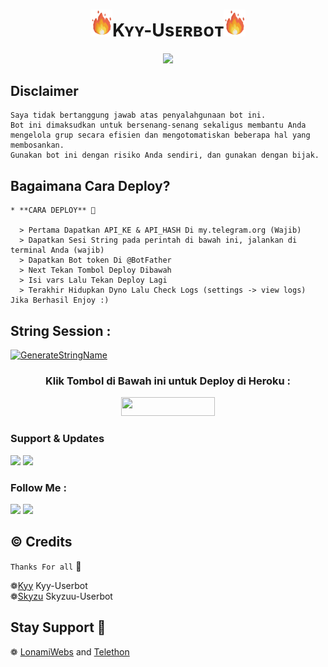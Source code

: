 <h1 align="center"><img src="./resources/extras/GeezFire.gif" width="35px">Kʏʏ-Usᴇʀʙᴏᴛ<img src="./resources/extras/GeezFire.gif" width="35px"></h1>

</p>


<p align="center">
  <img src="https://telegra.ph/file/44784d03e4e4ecbdf9e04.jpg">
</p>


## Disclaimer

```
Saya tidak bertanggung jawab atas penyalahgunaan bot ini.
Bot ini dimaksudkan untuk bersenang-senang sekaligus membantu Anda
mengelola grup secara efisien dan mengotomatiskan beberapa hal yang membosankan.
Gunakan bot ini dengan risiko Anda sendiri, dan gunakan dengan bijak.
```


## Bagaimana Cara Deploy?

```
* **CARA DEPLOY** 🔧

  > Pertama Dapatkan API_KE & API_HASH Di my.telegram.org (Wajib)
  > Dapatkan Sesi String pada perintah di bawah ini, jalankan di terminal Anda (wajib)
  > Dapatkan Bot token Di @BotFather
  > Next Tekan Tombol Deploy Dibawah
  > Isi vars Lalu Tekan Deploy Lagi
  > Terakhir Hidupkan Dyno Lalu Check Logs (settings -> view logs) Jika Berhasil Enjoy :)
```

## String Session :
[![GenerateStringName](https://img.shields.io/badge/repl.it-generateStringName-white)](https://replit.com/@rizkyhmdanii16/StringSession)


<h3 align="center">Klik Tombol di Bawah ini untuk Deploy di Heroku :</h3>
<p align="center"><a href="https://heroku.com/deploy?template=https://github.com/muhammadrizky16/Kyy-Userbot/tree/Kyy-Userbot"> <img src="https://img.shields.io/badge/Deploy%20Ke%20Heroku-black?style=flat&logo=heroku" width="150" height="30.00" /></a></p>


### Support & Updates 
<a href="https://t.me/sinibrokk"><img src="https://img.shields.io/badge/Join-Group%20Support-red.svg?style=for-the-badge&logo=Telegram"></a> <a href="https://t.me/ahhsudahlahhh"><img src="https://img.shields.io/badge/Join-Updates%20Channel-white.svg?style=for-the-badge&logo=Telegram"></a>


### Follow Me :
<p align="left">
<a href="https://github.com/muhammadrizky16"><img src="https://img.shields.io/badge/GitHub-Follow%20on%20GitHub-inactive.svg?logo=github"></a> <a href="https://instagram.com/rizkyhamdanii16_"><img src="https://img.shields.io/badge/Instagram-Follow%20on%20Instagram-important.svg?logo=instagram"></a>
</p>


## © Credits 

`Thanks For all` 🥰

❁[Kyy](https://github.com/muhammadrizky16/Kyy-Userbot)    Kyy-Userbot\
❁[Skyzu](https://github.com/Askarbot/Skyzuu-Userbot)    Skyzuu-Userbot


## Stay Support 🚀
❁   [LonamiWebs](https://github.com/LonamiWebs/) and [Telethon](https://github.com/LonamiWebs/Telethon)
